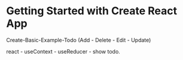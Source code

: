 # Getting Started with Create React App


Create-Basic-Example-Todo   (Add - Delete - Edit - Update)


react - useContext - useReducer - show todo.
